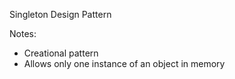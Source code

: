 Singleton Design Pattern

Notes: 
- Creational pattern 
- Allows only one instance of an object in memory
